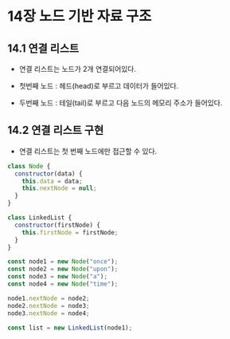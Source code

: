 # 14장 노드 기반 자료 구조

## 14.1 연결 리스트

- 연결 리스트는 노드가 2개 연결되어있다.

- 첫번째 노드 : 헤드(head)로 부르고 데이터가 들어있다.

- 두번째 노드 : 테일(tail)로 부르고 다음 노드의 메모리 주소가 들어있다.

## 14.2 연결 리스트 구현

- 연결 리스트는 첫 번째 노드에만 접근할 수 있다.

```js
class Node {
  constructor(data) {
    this.data = data;
    this.nextNode = null;
  }
}

class LinkedList {
  constructor(firstNode) {
    this.firstNode = firstNode;
  }
}

const node1 = new Node("once");
const node2 = new Node("upon");
const node3 = new Node("a");
const node4 = new Node("time");

node1.nextNode = node2;
node2.nextNode = node3;
node3.nextNode = node4;

const list = new LinkedList(node1);
```
